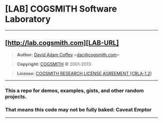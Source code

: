 ﻿# **[LAB] COGSMITH Software Laboratory**

---

## [http://lab.cogsmith.com][LAB-URL]

> **Author:** [David Adam Coffey][DAC] <[dac@cogsmith.com][DAC-EMAIL]>

> **Copyright:** [COGSMITH][COGSMITH] © 2001-2013

> **License:** [COGSMITH RESEARCH LICENSE AGREEMENT [CRLA-1.2]][CRLA]

---

### This a repo for demos, examples, gists, and other random projects.

### That means this code may not be fully baked: **Caveat Emptor**

---

[DAC]:http://david-adam-coffey.com
[DAC-EMAIL]:mailto:dac@cogsmith.com
[COGSMITH]:http://cogsmith.com
[CRLA]:http://cogsmith.com/legal/licenses/crla
[LAB-URL]:http://lab.cogsmith.com
